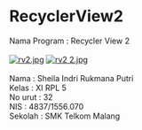 # RecyclerView2
Nama Program : Recycler View 2
<br>
<br>
[![rv2.jpg](https://s26.postimg.org/7o4suejxl/rv2.jpg)](https://postimg.org/image/6lumbv145/)
[![rv2 2.jpg](https://s26.postimg.org/3k8ffndd5/rv2_2.jpg)](https://postimg.org/image/bcz37mjc5/)
<br>
<br>
Nama : Sheila Indri Rukmana Putri <br>
Kelas : XI RPL 5 <br>
No urut : 32 <br>
NIS : 4837/1556.070 <br>
Sekolah : SMK Telkom Malang

